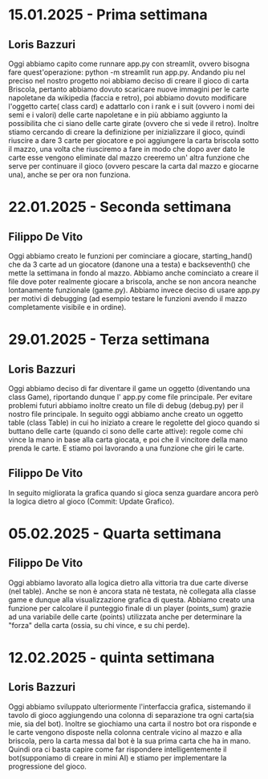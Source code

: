 # 15.01.2025 - Prima settimana
## Loris Bazzuri
Oggi abbiamo capito come runnare app.py con streamlit, ovvero bisogna fare quest'operazione: python -m streamlit run app.py.
Andando piu nel preciso nel nostro progetto noi abbiamo deciso di creare il gioco di carta Briscola, pertanto abbiamo dovuto scaricare nuove immagini per le carte napoletane da wikipedia (faccia e retro), poi abbiamo dovuto modificare l'oggetto carte( class card) e adattarlo con i rank e i suit (ovvero i nomi dei semi e i valori) delle carte napoletane e in più abbiamo aggiunto la possibilita che ci siano delle carte girate (ovvero che si vede il retro).
Inoltre stiamo cercando di creare la definizione per inizializzare il gioco, quindi riuscire a dare 3 carte per giocatore e poi aggiungere la carta briscola sotto il mazzo, una volta che riusciremo a fare in modo che dopo aver dato le carte esse vengono eliminate dal mazzo creeremo un' altra funzione che serve per continuare il gioco (ovvero pescare la carta dal mazzo e giocarne una), anche se per ora non funziona.
# 22.01.2025 - Seconda settimana
## Filippo De Vito
Oggi abbiamo creato le funzioni per cominciare a giocare, starting_hand() che da 3 carte ad un giocatore (danone una a testa) e backseventh() che mette la settimana in fondo al mazzo. Abbiamo anche cominciato a creare il file dove poter realmente giocare a briscola, anche se non ancora neanche lontanamente funzionale (game.py). Abbiamo invece deciso di usare app.py per motivi di debugging (ad esempio testare le funzioni avendo il mazzo completamente visibile e in ordine).
# 29.01.2025 - Terza settimana 
## Loris Bazzuri
Oggi abbiamo deciso di far diventare il game un oggetto (diventando una class Game), riportando dunque l' app.py come file principale. Per evitare problemi futuri abbiamo inoltre creato un file di debug (debug.py) per il nostro file principale. In seguito oggi abbiamo anche creato un oggetto table (class Table) in cui ho iniziato a creare le regolette del gioco quando si buttano delle carte (quando ci sono delle carte attive): regole come chi vince la mano in base alla carta giocata, e poi che il vincitore della mano prenda le carte. E stiamo poi lavorando a una funzione che giri le carte.
## Filippo De Vito
In seguito migliorata la grafica quando si gioca senza guardare ancora però la logica dietro al gioco (Commit: Update Grafico).
# 05.02.2025 - Quarta settimana
## Filippo De Vito
Oggi abbiamo lavorato alla logica dietro alla vittoria tra due carte diverse (nel table). Anche se non è ancora stata nè testata, nè collegata alla classe game e dunque alla visualizzazione grafica di questa.
Abbiamo creato una funzione per calcolare il punteggio finale di un player (points_sum) grazie ad una variabile delle carte (points) utilizzata anche per determinare la "forza" della carta (ossia, su chi vince, e su chi perde).
# 12.02.2025 - quinta settimana 
## Loris Bazzuri
Oggi abbiamo sviluppato ulteriormente l'interfaccia grafica, sistemando il tavolo di gioco aggiungendo una colonna di separazione tra ogni carta(sia mie, sia del bot). Inoltre se giochiamo una carta il nostro bot ora risponde e le carte vengono disposte nella colonna centrale vicino al mazzo e alla briscola, pero la carta messa dal bot è la sua prima carta che ha in mano. Quindi ora ci basta capire come far rispondere intelligentemente il bot(supponiamo di creare in mini AI) e stiamo per implementare la progressione del gioco.